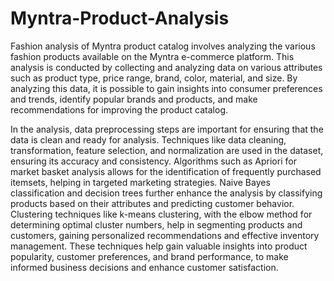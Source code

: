 # Myntra-Product-Analysis
Fashion analysis of Myntra product catalog involves analyzing the various fashion products available on the Myntra e-commerce platform. This analysis is conducted by collecting and analyzing data on various attributes such as product type, price range, brand, color, material, and size. By analyzing this data, it is possible to gain insights into consumer preferences and trends, identify popular brands and products, and make recommendations for improving the product catalog.

In the analysis, data preprocessing steps are important for ensuring that the data is clean and ready for analysis. Techniques like data cleaning, transformation, feature selection, and normalization are used in the dataset, ensuring its accuracy and consistency. Algorithms such as Apriori for market basket analysis allows for the identification of frequently purchased itemsets, helping in targeted marketing strategies. Naive Bayes classification and decision trees further enhance the analysis by classifying products based on their attributes and predicting customer behavior. Clustering techniques like k-means clustering, with the elbow method for determining optimal cluster numbers, help in segmenting products and customers, gaining personalized recommendations and effective inventory management. These techniques help gain valuable insights into product popularity, customer preferences, and brand performance, to make informed business decisions and enhance customer satisfaction.
